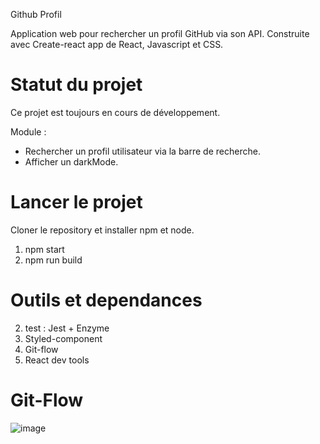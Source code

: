 Github Profil

Application web pour rechercher un profil GitHub via son API.
Construite avec Create-react app de React, Javascript et CSS.

# Statut du projet
Ce projet est toujours en cours de développement. 

Module :
- Rechercher un profil utilisateur via la barre de recherche.
- Afficher un darkMode.

# Lancer le projet 
Cloner le repository et installer npm et node.
1. npm start
2. npm run build 

# Outils et dependances
2. test : Jest + Enzyme
3. Styled-component
4. Git-flow
5. React dev tools

# Git-Flow
![image](https://github.com/ManonMci/GitHub-Profil-App/assets/77229225/1a31b365-12cd-4bb3-9a1e-9f656029e1ec)

